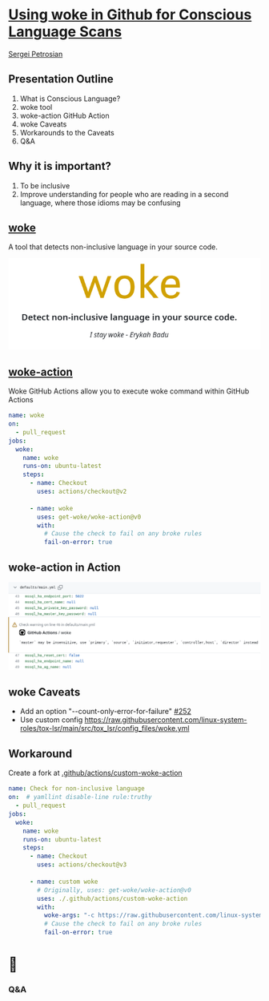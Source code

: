 <!--
theme: gaia
class:
 - invert
headingDivider: 2 
paginate: true
-->

<!--
_class:
 - lead
 - invert
-->
<style>
{
  font-size: 28px
}
</style>

# [Using woke in Github for Conscious Language Scans](https://spetrosi.github.io/use_woke_devconf2023/#1)

[Sergei Petrosian](mailto:spetrosi@redhat.com)

## Presentation Outline

1. What is Conscious Language?
2. woke tool
3. woke-action GitHub Action
4. woke Caveats
5. Workarounds to the Caveats
6. Q&A

<!-- Diversity, Equity, and Inclusion (DEI) is an important focus of many organizations today.
It is important for all users and developers to feel comfortable using and contributing to open source projects.
Part of this is Conscious Language, using words and expressions that are inclusive rather than exclusive.
The Linux System Roles project has recently begun using a tool called "woke" as part of our github action checking.
Learn about the "woke" tool, how we are using it in Linux System roles github action checking, the hurdles we faced converting Linux System Roles to have more inclusive language, and ways you can help the "woke" project. -->

## Why it is important?

<!-- The software industry sometimes uses certain words that may carry a great deal of emotional and historical baggage.
If software is truly meant to be inclusive and a place where anyone can participate, it must be welcoming to all.
If words or phrases convey secondary unintended meanings to our audience, we are potentially limiting participation in our projects.

To avoid unintended connotations that some common words and phrases have, we can use more precise words.
Not only does this eliminate the hurt caused by those connotations, it also improves understanding, particularly for people who are reading in a second language, where those idioms may be confusing. -->

1. To be inclusive
2. Improve understanding for people who are reading in a second language, where those idioms may be confusing

## [woke](https://github.com/get-woke/woke)

A tool that detects non-inclusive language in your source code.

![](img/woke_main.png)

## [woke-action](https://github.com/get-woke/woke-action)

Woke GitHub Actions allow you to execute woke command within GitHub Actions

```yaml
name: woke
on:
  - pull_request
jobs:
  woke:
    name: woke
    runs-on: ubuntu-latest
    steps:
      - name: Checkout
        uses: actions/checkout@v2

      - name: woke
        uses: get-woke/woke-action@v0
        with:
          # Cause the check to fail on any broke rules
          fail-on-error: true
```

## woke-action in Action

![](img/check_example.png)

## woke Caveats

- Add an option "--count-only-error-for-failure" [#252](https://github.com/get-woke/woke/pull/252)
- Use custom config https://raw.githubusercontent.com/linux-system-roles/tox-lsr/main/src/tox_lsr/config_files/woke.yml

## Workaround

Create a fork at [.github/actions/custom-woke-action](https://github.com/linux-system-roles/mssql/tree/main/.github/actions/custom-woke-action)

```yaml
name: Check for non-inclusive language
on:  # yamllint disable-line rule:truthy
  - pull_request
jobs:
  woke:
    name: woke
    runs-on: ubuntu-latest
    steps:
      - name: Checkout
        uses: actions/checkout@v3

      - name: custom woke
        # Originally, uses: get-woke/woke-action@v0
        uses: ./.github/actions/custom-woke-action
        with:
          woke-args: "-c https://raw.githubusercontent.com/linux-system-roles/tox-lsr/main/src/tox_lsr/config_files/woke.yml --count-only-error-for-failure"
          # Cause the check to fail on any broke rules
          fail-on-error: true
```

# 🎉
<!--
_class:
 - lead
 - invert
-->
### Q&A
